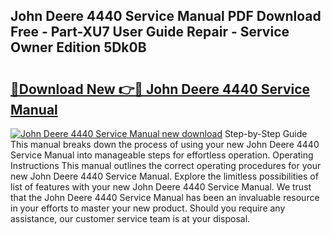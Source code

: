 ## John Deere 4440 Service Manual PDF Download Free - Part-XU7 User Guide Repair - Service Owner Edition 5Dk0B

# <h2><a href="http://bc15255.oget.top/?id=John+Deere+4440+Service+Manual">🔗Download New 👉🔴 John Deere 4440 Service Manual</a></h2>

[![John Deere 4440 Service Manual new download](https://i.imgur.com/5g1atiW.png)](http://bc15255.oget.top/?id=John+Deere+4440+Service+Manual)
Step-by-Step Guide This manual breaks down the process of using your new John Deere 4440 Service Manual into manageable steps for effortless operation. Operating Instructions This manual outlines the correct operating procedures for your new John Deere 4440 Service Manual. Explore the limitless possibilities of list of features with your new John Deere 4440 Service Manual. We trust that the John Deere 4440 Service Manual has been an invaluable resource in your efforts to master your new product. Should you require any assistance, our customer service team is at your disposal.
